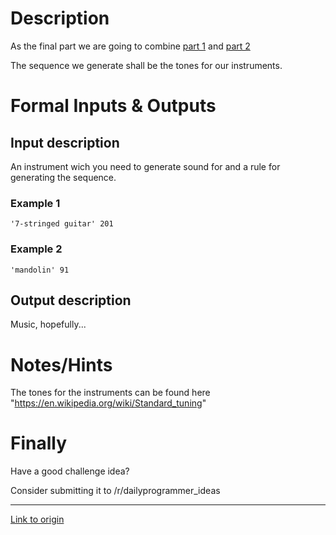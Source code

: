 # Description

As the final part we are going to combine [part 1](https://www.reddit.com/r/dailyprogrammer/comments/5prdgb/20170123_challenge_300_easy_lets_make_some_noise/?utm_content=title&utm_medium=hot&utm_source=reddit&utm_name=frontpage) and [part 2](https://www.reddit.com/r/dailyprogrammer/comments/5q9cll/20170126_challenge_300_easyintermediate_lets_make/)

The sequence we generate shall be the tones for our instruments.

# Formal Inputs &amp; Outputs

## Input description

An instrument wich you need to generate sound for and a rule for generating the sequence.

### Example 1 

    '7-stringed guitar' 201

### Example 2

    'mandolin' 91


## Output description

Music, hopefully...

# Notes/Hints

The tones for the instruments can be found here "https://en.wikipedia.org/wiki/Standard_tuning"

# Finally

Have a good challenge idea?

Consider submitting it to /r/dailyprogrammer_ideas

---

[Link to origin](https://www.reddit.com/r/dailyprogrammer/5qp3ou)